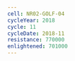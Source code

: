 ```yaml
---
cell: NR02-GOLF-04
cycleYear: 2018
cycle: 11
cycleDate: 2018-11
resistance: 770000
enlightened: 701000
---
```


